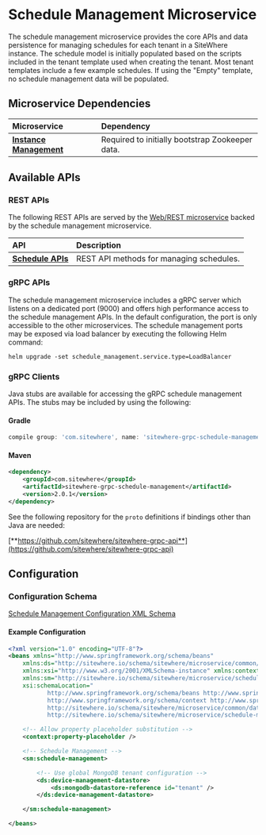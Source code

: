 # Schedule Management Microservice

<Seo/>

<MicroserviceBadge text="Multitenant Microservice" type="multitenant"/>
The schedule management microservice provides the core APIs and data persistence
for managing schedules for each tenant in a SiteWhere instance. The schedule model is initially
populated based on the scripts included in the tenant template used when creating the tenant.
Most tenant templates include a few example schedules. If using the "Empty" template, no schedule
management data will be populated.

## Microservice Dependencies

| Microservice                                        | Dependency                                      |
| :-------------------------------------------------- | :---------------------------------------------- |
| **[Instance Management](./instance-management.md)** | Required to initially bootstrap Zookeeper data. |

## Available APIs

### REST APIs

The following REST APIs are served by the [Web/REST microservice](web-rest.md) backed by the schedule
management microservice.

| API                                                                     | Description                              |
| :---------------------------------------------------------------------- | :--------------------------------------- |
| [**Schedule APIs**](http://sitewhere.io/docs/2.0.0/api2/#tag/schedules) | REST API methods for managing schedules. |

### gRPC APIs

The schedule management microservice includes a gRPC server which listens on a dedicated port
(9000) and offers high performance access to the schedule management APIs. In the default
configuration, the port is only accessible to the other microservices. The schedule management
ports may be exposed via load balancer by executing the following Helm command:

`helm upgrade -set schedule_management.service.type=LoadBalancer`

### gRPC Clients

Java stubs are available for accessing the gRPC schedule management APIs. The stubs
may be included by using the following:

#### Gradle

```groovy
compile group: 'com.sitewhere', name: 'sitewhere-grpc-schedule-management', version: '2.0.1'
```

#### Maven

```xml
<dependency>
    <groupId>com.sitewhere</groupId>
    <artifactId>sitewhere-grpc-schedule-management</artifactId>
    <version>2.0.1</version>
</dependency>
```

See the following repository for
the `proto` definitions if bindings other than Java are needed:

[**https://github.com/sitewhere/sitewhere-grpc-api**](https://github.com/sitewhere/sitewhere-grpc-api)

## Configuration

### Configuration Schema

[Schedule Management Configuration XML Schema](http://sitewhere.io/schema/sitewhere/microservice/schedule-management/current/schedule-management.xsd)

#### Example Configuration

```xml
<?xml version="1.0" encoding="UTF-8"?>
<beans xmlns="http://www.springframework.org/schema/beans"
	xmlns:ds="http://sitewhere.io/schema/sitewhere/microservice/common/datastore"
	xmlns:xsi="http://www.w3.org/2001/XMLSchema-instance" xmlns:context="http://www.springframework.org/schema/context"
	xmlns:sm="http://sitewhere.io/schema/sitewhere/microservice/schedule-management"
	xsi:schemaLocation="
           http://www.springframework.org/schema/beans http://www.springframework.org/schema/beans/spring-beans-3.1.xsd
           http://www.springframework.org/schema/context http://www.springframework.org/schema/context/spring-context-3.1.xsd
           http://sitewhere.io/schema/sitewhere/microservice/common/datastore http://sitewhere.io/schema/sitewhere/microservice/common/current/datastore-common.xsd
           http://sitewhere.io/schema/sitewhere/microservice/schedule-management http://sitewhere.io/schema/sitewhere/microservice/schedule-management/current/schedule-management.xsd">

	<!-- Allow property placeholder substitution -->
	<context:property-placeholder />

	<!-- Schedule Management -->
	<sm:schedule-management>

		<!-- Use global MongoDB tenant configuration -->
		<ds:device-management-datastore>
			<ds:mongodb-datastore-reference id="tenant" />
		</ds:device-management-datastore>

	</sm:schedule-management>

</beans>
```

